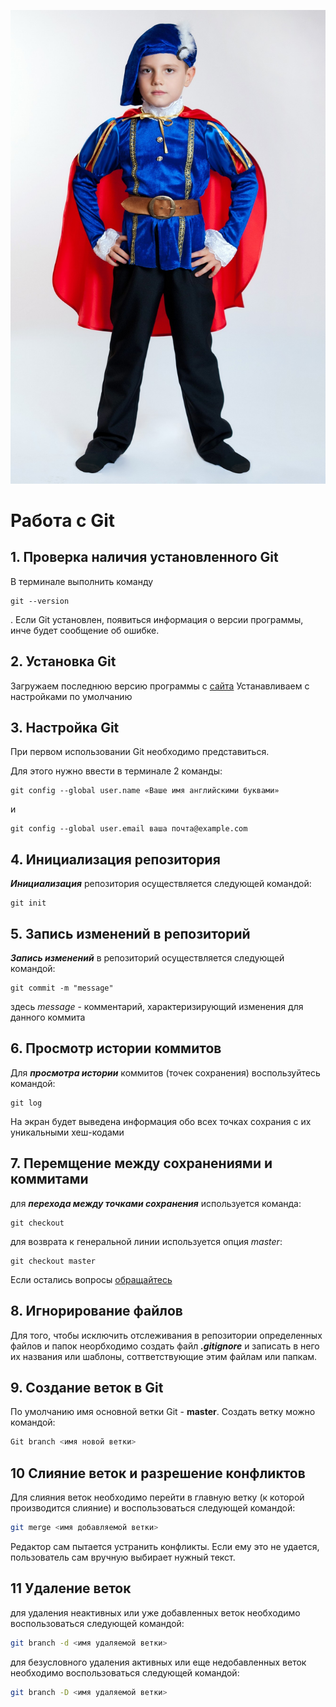 ![Logo](19052202.jpg)
# Работа c Git
## 1. Проверка наличия установленного Git
В терминале выполнить команду 
```
git --version
```
. Если Git установлен, появиться информация о версии программы, инче будет сообщение об ошибке.

## 2. Установка Git
Загружаем последнюю версию программы с [сайта](  https://git-scm.com/downloads)
Устанавливаем с настройками по умолчанию

## 3. Настройка Git
При первом использовании Git необходимо представиться.

Для этого нужно ввести в терминале 2 команды:
```
git config --global user.name «Ваше имя английскими буквами»
```
и
```
git config --global user.email ваша почта@example.com
```
## 4. Инициализация репозитория
***Инициализация*** репозитория осуществляется следующей командой:
```
git init
```
## 5. Запись изменений в репозиторий
***Запись изменений*** в репозиторий осуществляется следующей командой:
```
git commit -m "message"
```
здесь *message* - комментарий, характеризирующий изменения для данного коммита
## 6. Просмотр истории коммитов
Для ***просмотра истории*** коммитов (точек сохранения) воспользуйтесь командой: 
```
git log
```
На экран будет выведена информация обо всех точках сохрания с их уникальными хеш-кодами
## 7. Перемщение между сохранениями и коммитами
для ***перехода между точками сохранения*** используется команда:
```
git checkout
```
для возврата к генеральной линии используется опция *master*:
```
git checkout master
```
Если остались вопросы [обращайтесь](saidakmal@yandex.ru)

## 8. Игнорирование файлов
Для того, чтобы исключить отслеживания в репозитории определенных файлов и папок неорбходимо создать файл ***.gitignore*** и записать в него их названия или шаблоны, соттветствующие этим файлам или папкам.

## 9. Создание веток в Git
По умолчанию имя основной ветки Git - **master**. 
Создать ветку можно командой:
```bash
Git branch <имя новой ветки>
```

## 10 Слияние веток и разрешение конфликтов
Для слияния веток необходимо перейти в главную ветку (к которой производится слияние) и воспользоваться следующей командой:
```bash
git merge <имя добавляемой ветки>
```
Редактор сам пытается устранить конфликты. Если ему это не удается, пользователь сам вручную выбирает нужный текст.

## 11 Удаление веток
для удаления неактивных или уже добавленных веток  необходимо воспользоваться следующей командой:
```bash
git branch -d <имя удаляемой ветки>
```
для безусловного удаления активных или еще недобавленных веток  необходимо воспользоваться следующей командой:
```bash
git branch -D <имя удаляемой ветки>
```
